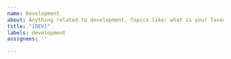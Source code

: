 ```yaml
---
name: Development
about: Anything related to development. Topics like: what is your favourite IDE? How do you debug AC? What DB client do you use?
title: "[DEV]"
labels: development
assignees: ''

---
```

